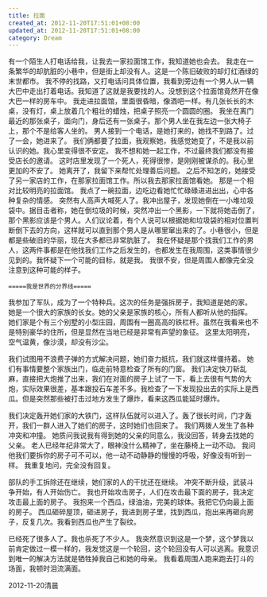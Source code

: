 ```yaml
---
title: 拉面
created_at: 2012-11-20T17:51:01+08:00
updated_at: 2012-11-20T17:51:01+08:00
category: Dream
---
```


有一个陌生人打电话给我，让我去一家拉面馆工作，我知道她也会去。
我走在一条繁华的却肮脏的小巷中，但是街上却没有人。这是一个陈旧破败的却灯红酒绿的末世都市。
我不停的找路，又打电话问具体位置，我看到旁边有一个男人从一辆大巴中走出打着电话。我知道了这就是我要找的人。没想到这个拉面馆竟然开在像大巴一样的房车中。
我走进拉面馆，里面很昏暗，像酒吧一样。有几张长长的木桌，没有灯，桌上放着几个粗壮的蜡烛，把桌子照亮一个圆圆的圈。
我坐在离门最近的那张桌子，面向门，身后还有一张桌子。那个男人坐在我左边一张大椅子上，那个不是给客人坐的。
男人接到一个电话，是她打来的，她找不到路了。过了一会，她进来了。
我们俩都要了拉面，我观察她，我感觉她变了，不是我以前认识的她。我心里变得很不安定。
我不想和她一起工作，不过最终我们都没有接受店长的邀请。
这时店里发现了一个死人，死得很惨，是刚刚被谋杀的。我心里更加的不安了。
她离开了，我留下来帮忙处理善后问题。
之后不知怎的，她接受了另一家店的工作，在那家拉面馆工作。所以我去那家拉面馆看她。
那是一个相对比较明亮的拉面馆。
我点了一碗拉面，边吃边看她忙忙碌碌进进出出，心中各种复杂的情感。
突然有人高声大喊死人了。我冲出屋子，发现她倒在一小堆垃圾袋中。据目击者称，她在倒垃圾的时候，突然冲出一个黑影，一下就将她击倒了，那个黑影应该是个男人。人们议论着，有个人说可以根据她和垃圾袋的相对位置判断倒下去的方向，这样就可以直到那个男人是从哪里窜出来的了。小巷很小，但是都是些破旧的华丽，现在大多都已非常肮脏了。
我在怀疑是那个找我们工作的男人，这两件事都是在他找我们工作之后发生的，也都发生在我周围，这类事情很少见到的。我怀疑下一个可能的目标，就是我。
我很不安，但是周围人都像完全没注意到这种可能的样子。

`=====我是世界的分界线=====`

我参加了军队，成为了一个特种兵。这次的任务是强拆房子，我知道是她的家。
她是一个很大的家族的长女。她的父亲是家族的核心，所有人都听从他的指挥。
她们家是个有三个别墅的小型庄园，周围有一圈高高的铁栏杆。虽然在我看来也不是特别豪华的住所，但是显然在当地已经是非常有声望的象征。
这里太阳明亮，空气温黄，像沙漠，却没有沙尘。

我们试图用不浪费子弹的方式解决问题，她们奋力抵抗，我们就这样僵持着。
她们有事情要整个家族出门，临走前特意检查了所有的门窗。
我们决定快刀斩乱麻，直接把大炮推了出来，我们在对面的房子上试了一下，看上去很有气势的大炮，实际效果很差，基本跟投石车差不多。我检查了一下发现投出去的实际上是西瓜。但是突然那些被打击过地方发生了爆炸，看来这西瓜能延时爆炸。

我们决定轰开她们家的大铁门，这样队伍就可以进入了。轰了很长时间，门才轰开，我们一群人进入了她们的房子，这时她们也回来了。
我们两拨人发生了各种冲突和冲撞。
她质问我说我有得到她的父亲的同意么，我没回答，转身去找她的父亲。
老人已经年纪非常大了，眼神没什么精神了，坐在藤椅上一动不动。
我问他我们要拆你的房子可不可以，他一动不动静静的慢慢的呼吸，好像没有听到一样。
我重复地问，完全没有回复。

部队的手工拆除还在继续，她们家的人的干扰还在继续。
冲突不断升级，武装斗争开始，有人开始伤亡。
我也开始攻击房子，人们在攻击最下面的房子，我决定攻击最上面的房子。
我抱来一个西瓜，绿油油，完美的球体。我把它仍向最上面的房子。
西瓜砸碎屋顶，砸进房子，我进到房子里，找到西瓜，抱出来再砸向房子，反复几次。我看到西瓜也产生了裂纹。

已经死了很多人了。我也杀死了不少人。
我突然意识到这是一个梦，这个梦我以前肯定做过一模一样的，我发觉这是一个轮回，这个轮回没有人可以逃离。我意识到唯一的解决方法就是牺牲掉我自己和她的母亲。
我看着周围人跑来跑去打斗的场面，我顿时泪流满面。

2012-11-20清晨
